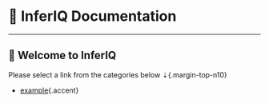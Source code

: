 # 📗 InferIQ Documentation

---

## 👋 Welcome to InferIQ
Please select a link from the categories below ⇣{.margin-top-n10}

- [example](example){.accent}